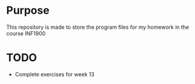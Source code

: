 # Purpose
This repository is made to store the program files for my homework in the course INF1900

# TODO
- Complete exercises for week 13
